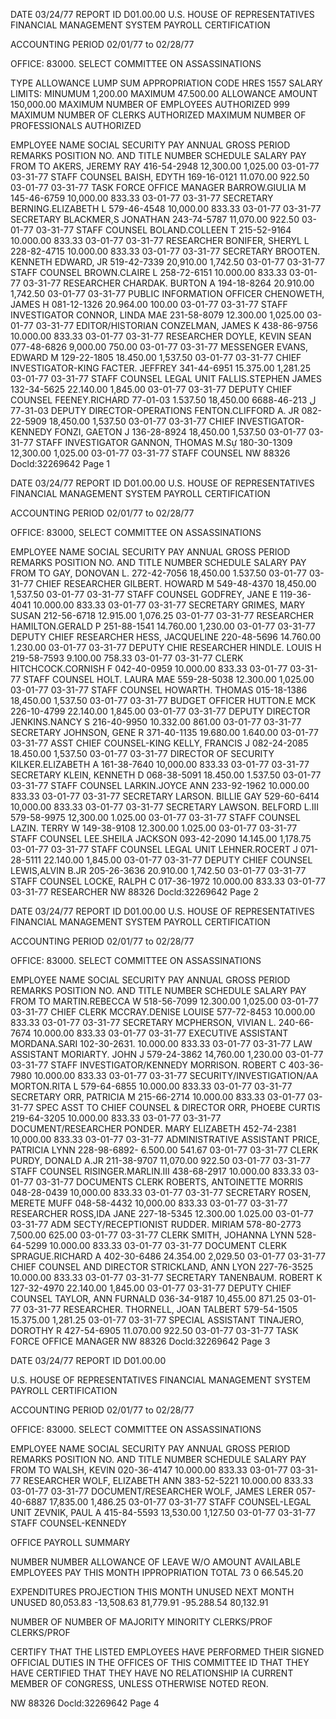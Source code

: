 DATE 03/24/77
REPORT ID D01.00.00
U.S. HOUSE OF REPRESENTATIVES
FINANCIAL MANAGEMENT SYSTEM
PAYROLL CERTIFICATION

ACCOUNTING PERIOD 02/01/77 to 02/28/77

OFFICE: 83000. SELECT COMMITTEE ON ASSASSINATIONS

TYPE ALLOWANCE LUMP SUM
APPROPRIATION CODE HRES 1557
SALARY LIMITS: MINUMUM 1,200.00 MAXIMUM 47.500.00
ALLOWANCE AMOUNT 150,000.00
MAXIMUM NUMBER OF EMPLOYEES AUTHORIZED 999
MAXIMUM NUMBER OF CLERKS AUTHORIZED
MAXIMUM NUMBER OF PROFESSIONALS AUTHORIZED

EMPLOYEE NAME SOCIAL SECURITY PAY ANNUAL GROSS PERIOD REMARKS
POSITION NO. AND TITLE NUMBER SCHEDULE SALARY PAY FROM TO
AKERS, JEREMY RAY 416-54-2948 12,300.00 1,025.00 03-01-77 03-31-77
STAFF COUNSEL
BAISH, EDYTH 169-16-0121 11.070.00 922.50 03-01-77 03-31-77
TASK FORCE OFFICE MANAGER
BARROW.GIULIA M 145-46-6759 10,000.00 833.33 03-01-77 03-31-77
SECRETARY
BERNING.ELIZABETH L 579-46-4548 10,000.00 833.33 03-01-77 03-31-77
SECRETARY
BLACKMER,S JONATHAN 243-74-5787 11,070.00 922.50 03-01-77 03-31-77
STAFF COUNSEL
BOLAND.COLLEEN T 215-52-9164 10.000.00 833.33 03-01-77 03-31-77
RESEARCHER
BONIFER, SHERYL L 228-82-4715 10.000.00 833.33 03-01-77 03-31-77
SECRETARY
BROOTEN. KENNETH EDWARD, JR 519-42-7339 20,910.00 1,742.50 03-01-77 03-31-77
STAFF COUNSEL
BROWN.CLAIRE L 258-72-6151 10.000.00 833.33 03-01-77 03-31-77
RESEARCHER
CHARDAK. BURTON A 194-18-8264 20.910.00 1,742.50 03-01-77 03-31-77
PUBLIC INFORMATION OFFICER
CHENOWETH, JAMES H 081-12-1326 20.964.00 100.00
03-01-77 03-31-77
STAFF INVESTIGATOR
CONNOR, LINDA MAE 231-58-8079 12.300.00 1,025.00 03-01-77 03-31-77
EDITOR/HISTORIAN
CONZELMAN, JAMES K 438-86-9756 10.000.00 833.33 03-01-77 03-31-77
RESEARCHER
DOYLE, KEVIN SEAN 077-48-6826 9,000.00 750.00 03-01-77 03-31-77
MESSENGER
EVANS, EDWARD M 129-22-1805 18.450.00 1,537.50 03-01-77 03-31-77
CHIEF INVESTIGATOR-KING
FACTER. JEFFREY 341-44-6951 15.375.00 1,281.25 03-01-77 03-31-77
STAFF COUNSEL LEGAL UNIT
FALLIS.STEPHEN JAMES 132-34-5625 22.140.00 1,845.00 03-01-77 03-31-77
DEPUTY CHIEF COUNSEL
FEENEY.RICHARD ل 213-46-6688 18,450.00 1.537.50 03-01-77 03-31-77
DEPUTY DIRECTOR-OPERATIONS
FENTON.CLIFFORD A. JR 082-22-5909 18,450.00 1,537.50 03-01-77 03-31-77
CHIEF INVESTIGATOR-KENNEDY
FONZI, GAETON J 136-28-8924 18,450.00 1,537.50 03-01-77 03-31-77
STAFF INVESTIGATOR
GANNON, THOMAS M.Sự 180-30-1309 12,300.00 1,025.00 03-01-77 03-31-77
STAFF COUNSEL
NW 88326 Docld:32269642 Page 1

DATE 03/24/77
REPORT ID D01.00.00
U.S. HOUSE OF REPRESENTATIVES
FINANCIAL MANAGEMENT SYSTEM
PAYROLL CERTIFICATION

ACCOUNTING PERIOD 02/01/77 to 02/28/77

OFFICE: 83000, SELECT COMMITTEE ON ASSASSINATIONS

EMPLOYEE NAME SOCIAL SECURITY PAY ANNUAL GROSS PERIOD REMARKS
POSITION NO. AND TITLE NUMBER SCHEDULE SALARY PAY FROM TO
GAY, DONOVAN L. 272-42-7056 18,450.00 1.537.50 03-01-77 03-31-77
CHIEF RESEARCHER
GILBERT. HOWARD M 549-48-4370 18,450.00 1,537.50 03-01-77 03-31-77
STAFF COUNSEL
GODFREY, JANE E 119-36-4041 10.000.00 833.33 03-01-77 03-31-77
SECRETARY
GRIMES, MARY SUSAN 212-56-6718 12.915.00 1,076.25 03-01-77 03-31-77
RESEARCHER
HAMILTON.GERALD P 251-88-1541 14.760.00 1,230.00 03-01-77 03-31-77
DEPUTY CHIEF RESEARCHER
HESS, JACQUELINE 220-48-5696 14.760.00 1.230.00 03-01-77 03-31-77
DEPUTY CHIE RESEARCHER
HINDLE. LOUIS H 219-58-7593 9.100.00 758.33 03-01-77 03-31-77
CLERK
HITCHCOCK.CORNISH F 042-40-0959 10.000.00 833.33 03-01-77 03-31-77
STAFF COUNSEL
HOLT. LAURA MAE 559-28-5038 12.300.00 1,025.00 03-01-77 03-31-77
STAFF COUNSEL
HOWARTH. THOMAS 015-18-1386 18,450.00 1,537.50 03-01-77 03-31-77
BUDGET OFFICER
HUTTON.E MCK 226-10-4799 22.140.00 1,845.00 03-01-77 03-31-77
DEPUTY DIRECTOR
JENKINS.NANCY S 216-40-9950 10.332.00 861.00 03-01-77 03-31-77
SECRETARY
JOHNSON, GENE R 371-40-1135 19.680.00 1.640.00 03-01-77 03-31-77
ASST CHIEF COUNSEL-KING
KELLY, FRANCIS J 082-24-2085 18.450.00 1,537.50 03-01-77 03-31-77
DIRECTOR OF SECURITY
KILKER.ELIZABETH A 161-38-7640 10,000.00 833.33 03-01-77 03-31-77
SECRETARY
KLEIN, KENNETH D 068-38-5091 18.450.00 1.537.50 03-01-77 03-31-77
STAFF COUNSEL
LARKIN.JOYCE ANN 233-92-1962 10.000.00 833.33 03-01-77 03-31-77
SECRETARY
LARSON. BILLIE GAY 529-60-6414 10,000.00 833.33 03-01-77 03-31-77
SECRETARY
LAWSON. BELFORD L.III 579-58-9975 12,300.00 1.025.00 03-01-77 03-31-77
STAFF COUNSEL
LAZIN. TERRY W 149-38-9108 12.300.00 1.025.00 03-01-77 03-31-77
STAFF COUNSEL
LEE.SHEILA JACKSON 093-42-2090 14.145.00 1,178.75 03-01-77 03-31-77
STAFF COUNSEL LEGAL UNIT
LEHNER.ROCERT J 071-28-5111 22.140.00 1,845.00 03-01-77 03-31-77
DEPUTY CHIEF COUNSEL
LEWIS,ALVIN B.JR 205-26-3636 20.910.00 1,742.50 03-01-77 03-31-77
STAFF COUNSEL
LOCKE, RALPH C 017-36-1972 10.000.00 833.33 03-01-77 03-31-77
RESEARCHER
NW 88326 Docld:32269642 Page 2

DATE 03/24/77
REPORT ID D01.00.00
U.S. HOUSE OF REPRESENTATIVES
FINANCIAL MANAGEMENT SYSTEM
PAYROLL CERTIFICATION

ACCOUNTING PERIOD 02/01/77 to 02/28/77

OFFICE: 83000. SELECT COMMITTEE ON ASSASSINATIONS

EMPLOYEE NAME SOCIAL SECURITY PAY ANNUAL GROSS PERIOD REMARKS
POSITION NO. AND TITLE NUMBER SCHEDULE SALARY PAY FROM TO
MARTIN.REBECCA W 518-56-7099 12.300.00 1,025.00 03-01-77 03-31-77
CHIEF CLERK
MCCRAY.DENISE LOUISE 577-72-8453 10.000.00 833.33 03-01-77 03-31-77
SECRETARY
MCPHERSON, VIVIAN L. 240-66-7674 10.000.00 833.33 03-01-77 03-31-77
EXECUTIVE ASSISTANT
MORDANA.SARI 102-30-2631. 10.000.00 833.33 03-01-77 03-31-77
LAW ASSISTANT
MORIARTY. JOHN J 579-24-3862 14,760.00 1,230.00 03-01-77 03-31-77
STAFF INVESTIGATOR/KENNEDY
MORRISON. ROBERT C 403-36-7980 10.000.00 833.33 03-01-77 03-31-77
SECURITY/INVESTIGATION/AA
MORTON.RITA L 579-64-6855 10.000.00 833.33 03-01-77 03-31-77
SECRETARY
ORR, PATRICIA M 215-66-2714 10.000.00 833.33 03-01-77 03-31-77
SPEC ASST TO CHIEF COUNSEL & DIRECTOR
ORR, PHOEBE CURTIS 219-64-3205 10.000.00 833.33 03-01-77 03-31-77
DOCUMENT/RESEARCHER
PONDER. MARY ELIZABETH 452-74-2381 10,000.00 833.33 03-01-77 03-31-77
ADMINISTRATIVE ASSISTANT
PRICE, PATRICIA LYNN 228-98-6892- 6.500.00 541.67 03-01-77 03-31-77
CLERK
PURDY, DONALD A.JR 211-38-9707 11,070.00 922.50 03-01-77 03-31-77
STAFF COUNSEL
RISINGER.MARLIN.ΙΙΙ 438-68-2917 10.000.00 833.33 03-01-77 03-31-77
DOCUMENTS CLERK
ROBERTS, ANTOINETTE MORRIS 048-28-0439 10,000.00 833.33 03-01-77 03-31-77
SECRETARY
ROSEN, MERETE MUFF 048-58-4432 10,000.00 833.33 03-01-77 03-31-77
RESEARCHER
ROSS,IDA JANE 227-18-5345 12.300.00 1.025.00 03-01-77 03-31-77
ADM SECTY/RECEPTIONIST
RUDDER. MIRIAM 578-80-2773 7,500.00 625.00 03-01-77 03-31-77
CLERK
SMITH, JOHANNA LYNN 528-64-5299 10.000.00 833.33 03-01-77 03-31-77
DOCUMENT CLERK
SPRAGUE.RICHARD A 402-30-6486 24.354.00 2,029.50 03-01-77 03-31-77
CHIEF COUNSEL AND DIRECTOR
STRICKLAND, ANN LYON 227-76-3525 10.000.00 833.33 03-01-77 03-31-77
SECRETARY
TANENBAUM. ROBERT K 127-32-4970 22.140.00 1,845.00 03-01-77 03-31-77
DEPUTY CHIEF COUNSEL
TAYLOR, ANN FURNALD 036-34-9187 10,455.00 871.25 03-01-77 03-31-77
RESEARCHER.
THORNELL, JOAN TALBERT 579-54-1505 15.375.00 1,281.25 03-01-77 03-31-77
SPECIAL ASSISTANT
TINAJERO, DOROTHY R 427-54-6905 11.070.00 922.50 03-01-77 03-31-77
TASK FORCE OFFICE MANAGER
NW 88326 Docld:32269642 Page 3

DATE 03/24/77
REPORT ID D01.00.00

U.S. HOUSE OF REPRESENTATIVES
FINANCIAL MANAGEMENT SYSTEM
PAYROLL CERTIFICATION

ACCOUNTING PERIOD 02/01/77 to 02/28/77

OFFICE: 83000. SELECT COMMITTEE ON ASSASSINATIONS

EMPLOYEE NAME SOCIAL SECURITY PAY ANNUAL GROSS PERIOD REMARKS
POSITION NO. AND TITLE NUMBER SCHEDULE SALARY PAY FROM TO
WALSH, KEVIN 020-36-4147 10.000.00 833.33 03-01-77 03-31-77
RESEARCHER
WOLF, ELIZABETH ANN 383-52-5221 10.000.00 833.33 03-01-77 03-31-77
DOCUMENT/RESEARCHER
WOLF, JAMES LERER 057-40-6887 17,835.00 1,486.25 03-01-77 03-31-77
STAFF COUNSEL-LEGAL UNIT
ZEVNIK, PAUL A 415-84-5593 13,530.00 1,127.50 03-01-77 03-31-77
STAFF COUNSEL-KENNEDY

OFFICE PAYROLL SUMMARY

NUMBER NUMBER ALLOWANCE
OF LEAVE W/O AMOUNT AVAILABLE
EMPLOYEES PAY THIS MONTH
IPPROPRIATION TOTAL 73 0 66.545.20

EXPENDITURES PROJECTION
THIS MONTH UNUSED NEXT MONTH UNUSED
80,053.83 -13,508.63 81,779.91 -95.288.54
80,132.91

NUMBER OF NUMBER OF
MAJORITY MINORITY
CLERKS/PROF CLERKS/PROF

CERTIFY THAT THE LISTED EMPLOYEES HAVE PERFORMED THEIR
SIGNED OFFICIAL DUTIES IN THE OFFICES OF THIS COMMITTEE
ID THAT THEY HAVE CERTIFIED THAT THEY HAVE NO RELATIONSHIP
IA CURRENT MEMBER OF CONGRESS, UNLESS OTHERWISE NOTED
REON.

NW 88326 Docld:32269642 Page 4

